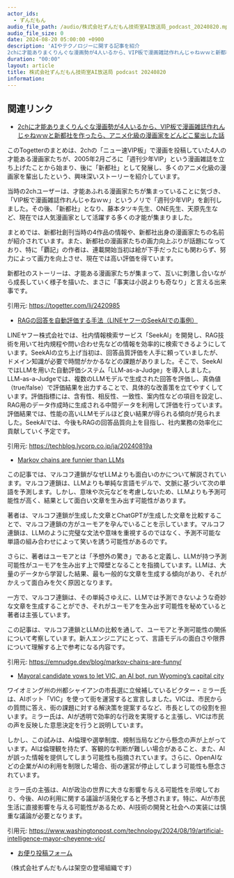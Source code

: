```yaml
---
actor_ids:
  - ずんだもん
audio_file_path: /audio/株式会社ずんだもん技術室AI放送局_podcast_20240820.mp3
audio_file_size: 0
date: 2024-08-20 05:00:00 +0900
description: 'AIやテクノロジーに関する記事を紹介  
2chに才能ありまくりんぐな漫画勢が4人いるから、VIP板で漫画雑誌作れんじゃねｗｗと新都社を作ったら、アニメ化級の漫画家をどんどこ輩出した話、RAGの回答を自動評価する手法（LINEヤフーのSeekAIでの事例）、Markov chains are funnier than LLMs、Mayoral candidate vows to let VIC, an AI bot, run Wyoming’s capital city'
duration: "00:00"
layout: article
title: 株式会社ずんだもん技術室AI放送局 podcast 20240820
information: 
---
```


## 関連リンク


- [2chに才能ありまくりんぐな漫画勢が4人いるから、VIP板で漫画雑誌作れんじゃねｗｗと新都社を作ったら、アニメ化級の漫画家をどんどこ輩出した話](https://togetter.com/li/2420985)  


このTogetterのまとめは、2chの「ニュー速VIP板」で漫画を投稿していた4人の才能ある漫画家たちが、2005年2月ごろに「週刊少年VIP」という漫画雑誌を立ち上げたことから始まり、後に「新都社」として発展し、多くのアニメ化級の漫画家を輩出したという、興味深いストーリーを紹介しています。

当時の2chユーザーは、才能あふれる漫画家たちが集まっていることに気づき、「VIP板で漫画雑誌作れんじゃねｗｗ」というノリで「週刊少年VIP」を創刊しました。その後、「新都社」となり、藤本タツキ先生、ONE先生、天原先生など、現在では人気漫画家として活躍する多くの才能が集まりました。

まとめでは、新都社創刊当時の4作品の情報や、新都社出身の漫画家たちの名前が紹介されています。また、新都社の漫画家たちの画力向上ぶりが話題になっており、特に「覇記」の作者は、連載開始当初は絵が下手だったにも関わらず、努力によって画力を向上させ、現在では高い評価を得ています。

新都社のストーリーは、才能ある漫画家たちが集まって、互いに刺激し合いながら成長していく様子を描いた、まさに「事実は小説よりも奇なり」と言える出来事です。 


引用元: https://togetter.com/li/2420985


- [RAGの回答を自動評価する手法（LINEヤフーのSeekAIでの事例）](https://techblog.lycorp.co.jp/ja/20240819a)  


LINEヤフー株式会社では、社内情報検索サービス「SeekAI」を開発し、RAG技術を用いて社内規程や問い合わせ先などの情報を効率的に検索できるようにしています。SeekAIの立ち上げ当初は、回答品質評価を人手に頼っていましたが、ドメイン知識が必要で時間がかかるなどの課題がありました。そこで、SeekAIではLLMを用いた自動評価システム「LLM-as-a-Judge」を導入しました。LLM-as-a-Judgeでは、複数のLLMモデルで生成された回答を評価し、真偽値（true/false）で評価結果を出力することで、具体的な改善策を立てやすくしています。評価指標には、含有性、相反性、一致性、案内性などの項目を設定し、RAG用のデータ作成時に生成される中間データを利用して評価を行っています。評価結果では、性能の高いLLMモデルほど良い結果が得られる傾向が見られました。SeekAIでは、今後もRAGの回答品質向上を目指し、社内業務の効率化に貢献していく予定です。 


引用元: https://techblog.lycorp.co.jp/ja/20240819a


- [Markov chains are funnier than LLMs](https://emnudge.dev/blog/markov-chains-are-funny/)  


この記事では、マルコフ連鎖がなぜLLMよりも面白いのかについて解説されています。マルコフ連鎖は、LLMよりも単純な言語モデルで、文脈に基づいて次の単語を予測します。しかし、意味や次元などを考慮しないため、LLMよりも予測可能性が高く、結果として面白い文章を生み出す可能性があります。

著者は、マルコフ連鎖が生成した文章とChatGPTが生成した文章を比較することで、マルコフ連鎖の方がユーモアを孕んでいることを示しています。マルコフ連鎖は、LLMのように完璧な文法や意味を重視するのではなく、予測不可能な単語の組み合わせによって笑いを誘う可能性があるのです。

さらに、著者はユーモアとは「予想外の驚き」であると定義し、LLMが持つ予測可能性がユーモアを生み出す上で障壁となることを指摘しています。LLMは、大量のデータから学習した結果、最も一般的な文章を生成する傾向があり、それがかえって面白みを欠く原因となります。

一方で、マルコフ連鎖は、その単純さゆえに、LLMでは予測できないような奇妙な文章を生成することができ、それがユーモアを生み出す可能性を秘めていると著者は主張しています。

この記事は、マルコフ連鎖とLLMの比較を通して、ユーモアと予測可能性の関係について考察しています。新人エンジニアにとって、言語モデルの面白さや限界について理解する上で参考になる内容です。 


引用元: https://emnudge.dev/blog/markov-chains-are-funny/


- [Mayoral candidate vows to let VIC, an AI bot, run Wyoming’s capital city](https://www.washingtonpost.com/technology/2024/08/19/artificial-intelligence-mayor-cheyenne-vic/)  


ワイオミング州の州都シャイアンの市長選に立候補しているビクター・ミラー氏は、AIボット「VIC」を使って街を運営すると宣言しました。VICは、市民からの質問に答え、街の課題に対する解決策を提案するなど、市長としての役割を担います。ミラー氏は、AIが透明で効率的な行政を実現すると主張し、VICは市民の声を反映した意思決定を行うと説明しています。

しかし、この試みは、AI倫理や選挙制度、規制当局などから懸念の声が上がっています。AIは倫理観を持たず、客観的な判断が難しい場合があること、また、AIが誤った情報を提供してしまう可能性も指摘されています。さらに、OpenAIなどの企業がAIの利用を制限した場合、街の運営が停止してしまう可能性も懸念されています。

ミラー氏の主張は、AIが政治の世界に大きな影響を与える可能性を示唆しており、今後、AIの利用に関する議論が活発化すると予想されます。特に、AIが市民生活に直接影響を与える可能性があるため、AI技術の開発と社会への実装には慎重な議論が必要となります。 


引用元: https://www.washingtonpost.com/technology/2024/08/19/artificial-intelligence-mayor-cheyenne-vic/



- [お便り投稿フォーム](https://forms.gle/ffg4JTfqdiqK62qf9)

（株式会社ずんだもんは架空の登場組織です）
